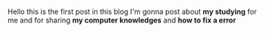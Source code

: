 Hello this is the first post in this blog I'm gonna post about **my studying** for me and for sharing **my computer knowledges** and **how to fix a error**

